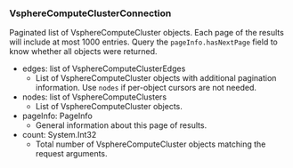 ### VsphereComputeClusterConnection
Paginated list of VsphereComputeCluster objects. Each page of the results will include at most 1000 entries. Query the `pageInfo.hasNextPage` field to know whether all objects were returned.

- edges: list of VsphereComputeClusterEdges
  - List of VsphereComputeCluster objects with additional pagination information. Use `nodes` if per-object cursors are not needed.
- nodes: list of VsphereComputeClusters
  - List of VsphereComputeCluster objects.
- pageInfo: PageInfo
  - General information about this page of results.
- count: System.Int32
  - Total number of VsphereComputeCluster objects matching the request arguments.
